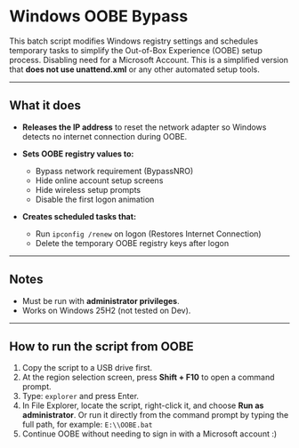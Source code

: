 # Windows OOBE Bypass

This batch script modifies Windows registry settings and schedules temporary tasks to simplify the Out-of-Box Experience (OOBE) setup process. Disabling need for a Microsoft Account.
This is a simplified version that **does not use unattend.xml** or any other automated setup tools.

---

## What it does

- **Releases the IP address** to reset the network adapter so Windows detects no internet connection during OOBE.

- **Sets OOBE registry values to:**
  - Bypass network requirement (BypassNRO)
  - Hide online account setup screens
  - Hide wireless setup prompts
  - Disable the first logon animation

- **Creates scheduled tasks that:**
  - Run `ipconfig /renew` on logon (Restores Internet Connection)
  - Delete the temporary OOBE registry keys after logon

---

## Notes

- Must be run with **administrator privileges**.
- Works on Windows 25H2 (not tested on Dev).

---

## How to run the script from OOBE

1. Copy the script to a USB drive first.
1. At the region selection screen, press **Shift + F10** to open a command prompt.
2. Type: `explorer` and press Enter.
3. In File Explorer, locate the script, right-click it, and choose **Run as administrator**. Or run it directly from the command prompt by typing the full path, for example: `E:\\OOBE.bat`
4. Continue OOBE without needing to sign in with a Microsoft account :)
